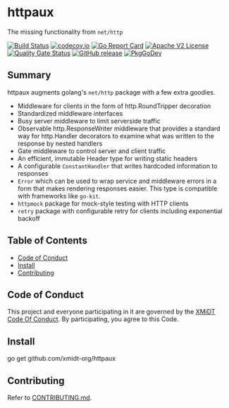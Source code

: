 # httpaux

The missing functionality from `net/http`

[![Build Status](https://github.com/xmidt-org/httpaux/workflows/CI/badge.svg)](https://github.com/xmidt-org/httpaux/actions)
[![codecov.io](http://codecov.io/github/xmidt-org/httpaux/coverage.svg?branch=main)](http://codecov.io/github/xmidt-org/httpaux?branch=main)
[![Go Report Card](https://goreportcard.com/badge/github.com/xmidt-org/httpaux)](https://goreportcard.com/report/github.com/xmidt-org/httpaux)
[![Apache V2 License](http://img.shields.io/badge/license-Apache%20V2-blue.svg)](https://github.com/xmidt-org/httpaux/blob/main/LICENSE)
[![Quality Gate Status](https://sonarcloud.io/api/project_badges/measure?project=xmidt-org_httpaux&metric=alert_status)](https://sonarcloud.io/dashboard?id=xmidt-org_httpaux)
[![GitHub release](https://img.shields.io/github/release/xmidt-org/httpaux.svg)](CHANGELOG.md)
[![PkgGoDev](https://pkg.go.dev/badge/github.com/xmidt-org/httpaux)](https://pkg.go.dev/github.com/xmidt-org/httpaux)
## Summary

httpaux augments golang's `net/http` package with a few extra goodies.

- Middleware for clients in the form of http.RoundTripper decoration
- Standardized middleware interfaces
- Busy server middleware to limit serverside traffic
- Observable http.ResponseWriter middleware that provides a standard way for http.Handler decorators to examine what was written to the response by nested handlers
- Gate middleware to control server and client traffic
- An efficient, immutable Header type for writing static headers
- A configurable `ConstantHandler` that writes hardcoded information to responses
- `Error` which can be used to wrap service and middleware errors in a form that makes rendering responses easier.  This type is compatible with frameworks like `go-kit`.
- `httpmock` package for mock-style testing with HTTP clients
- `retry` package with configurable retry for clients including exponential backoff

## Table of Contents

- [Code of Conduct](#code-of-conduct)
- [Install](#install)
- [Contributing](#contributing)

## Code of Conduct

This project and everyone participating in it are governed by the [XMiDT Code Of Conduct](https://xmidt.io/code_of_conduct/).
By participating, you agree to this Code.

## Install

go get github.com/xmidt-org/httpaux

## Contributing

Refer to [CONTRIBUTING.md](CONTRIBUTING.md).
